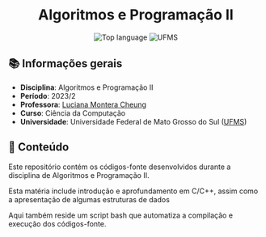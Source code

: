 <h1 align='center'>Algoritmos e Programação II</h1>

<p align='center'>
    <img alt="Top language" src="https://img.shields.io/github/languages/top/falcao-g/Alg-prog-2">
    <img alt="UFMS" src="https://img.shields.io/badge/UFMS--blue.svg">
</p>

## 📚 Informações gerais

- **Disciplina**: Algoritmos e Programação II
- **Período**: 2023/2
- **Professora**: [Luciana Montera Cheung](http://lattes.cnpq.br/1092296906422727)
- **Curso**: Ciência da Computação
- **Universidade**: Universidade Federal de Mato Grosso do Sul ([UFMS](https://www.ufms.br/))

## 📝 Conteúdo

Este repositório contém os códigos-fonte desenvolvidos durante a disciplina de Algoritmos e Programação II.

Esta matéria include introdução e aprofundamento em C/C++, assim como a apresentação de algumas estruturas de dados

Aqui também reside um script bash que automatiza a compilação e execução dos códigos-fonte.
